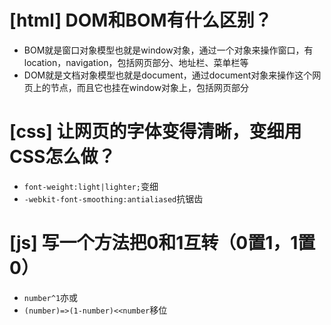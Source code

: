 # [html] DOM和BOM有什么区别？

- BOM就是窗口对象模型也就是window对象，通过一个对象来操作窗口，有location，navigation，包括网页部分、地址栏、菜单栏等
- DOM就是文档对象模型也就是document，通过document对象来操作这个网页上的节点，而且它也挂在window对象上，包括网页部分

# [css] 让网页的字体变得清晰，变细用CSS怎么做？

- `font-weight:light|lighter;`变细
- `-webkit-font-smoothing:antialiased`抗锯齿

# [js] 写一个方法把0和1互转（0置1，1置0）

- `number^1`亦或
- `(number)=>(1-number)<<number`移位
